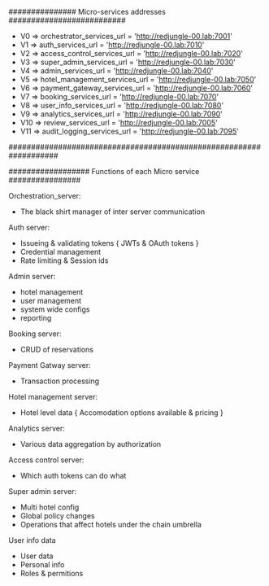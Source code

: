 
############### Micro-services addresses ##########################

- V0  =>  orchestrator_services_url = 'http://redjungle-00.lab:7001'
- V1  =>  auth_services_url = 'http://redjungle-00.lab:7010'
- V2  =>  access_control_services_url = 'http://redjungle-00.lab:7020'
- V3  =>  super_admin_services_url = 'http://redjungle-00.lab:7030'
- V4  =>  admin_services_url = 'http://redjungle-00.lab:7040'
- V5  =>  hotel_management_services_url = 'http://redjungle-00.lab:7050'
- V6  =>  payment_gateway_services_url = 'http://redjungle-00.lab:7060'
- V7  =>  booking_services_url = 'http://redjungle-00.lab:7070'
- V8  =>  user_info_services_url = 'http://redjungle-00.lab:7080'
- V9  =>  analytics_services_url = 'http://redjungle-00.lab:7090'
- V10 =>  review_services_url = 'http://redjungle-00.lab:7005'
- V11 =>  audit_logging_services_url = 'http://redjungle-00.lab:7095'

###################################################################


################## Functions of each Micro service ################

Orchestration_server:
- The black shirt manager of inter server communication

Auth server:
- Issueing & validating tokens { JWTs & OAuth tokens }
- Credential management
- Rate limiting & Session ids

Admin server:
- hotel management
- user management
- system wide configs
- reporting

Booking server:
- CRUD of reservations

Payment Gatway server:
- Transaction processing

Hotel management server:
- Hotel level data { Accomodation options available & pricing }

Analytics server:
- Various data aggregation by authorization

Access control server:
- Which auth tokens can do what 

Super admin server:
- Multi hotel config
- Global policy changes
- Operations that affect hotels under the chain umbrella

User info data
- User data
- Personal info
- Roles & permitions





















